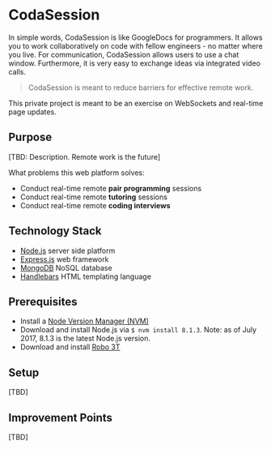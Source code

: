 # CodaSession
In simple words, CodaSession is like GoogleDocs for programmers. 
It allows you to work collaboratively on code with fellow engineers - no matter
where you live. For communication, CodaSession allows users to use a chat window.
Furthermore, it is very easy to exchange ideas via integrated video calls.

> CodaSession is meant to reduce barriers for effective remote work.

This private project is meant to be an exercise on WebSockets and real-time 
page updates.

## Purpose
[TBD: Description. Remote work is the future]

What problems this web platform solves:
- Conduct real-time remote **pair programming** sessions
- Conduct real-time remote **tutoring** sessions
- Conduct real-time remote **coding interviews**

## Technology Stack
- [Node.js](https://nodejs.org/en/) server side platform
- [Express.js](http://expressjs.com/) web framework
- [MongoDB](https://www.mongodb.com/what-is-mongodb) NoSQL database
- [Handlebars](http://handlebarsjs.com/) HTML templating language

## Prerequisites
- Install a [Node Version Manager (NVM)](https://github.com/creationix/nvm)
- Download and install Node.js via ```$ nvm install 8.1.3```. Note: as of July 2017, 8.1.3 is the latest Node.js version.
- Download and install [Robo 3T](https://robomongo.org/)

## Setup
[TBD]

## Improvement Points
[TBD]